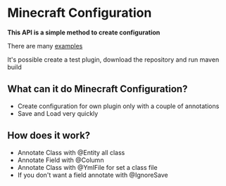 # Minecraft Configuration

**This API is a simple method to create configuration**

There are many [examples](https://github.com/lorisdemicheli/MC-Config/tree/main/src/test/java/com/github/lorisdemicheli/loader/examples)

It's possible create a test plugin, download the repository and run maven build

What can it do Minecraft Configuration?
-

- Create configuration for own plugin only with a couple of annotations
- Save and Load very quickly

How does it work?
-

- Annotate Class with @Entity all class 
- Annotate Field with @Column
- Annotate Class with @YmlFile for set a class file
- If you don't want a field annotate with @IgnoreSave
